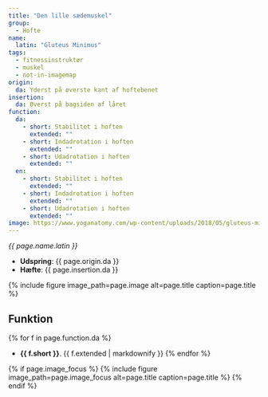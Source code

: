 ```yaml
---
title: "Den lille sædemuskel"
group:
  - Hofte
name:
  latin: "Gluteus Minimus"
tags:
  - fitnessinstruktør
  - muskel
  - not-in-imagemap
origin: 
  da: Yderst på øverste kant af hoftebenet
insertion: 
  da: Øverst på bagsiden af låret
function:
  da:
    - short: Stabilitet i hoften
      extended: ""
    - short: Indadrotation i hoften
      extended: ""
    - short: Udadrotation i hoften
      extended: ""
  en:
    - short: Stabilitet i hoften
      extended: ""
    - short: Indadrotation i hoften
      extended: ""
    - short: Udadrotation i hoften
      extended: ""
image: https://www.yoganatomy.com/wp-content/uploads/2018/05/gluteus-minimus-muscle-1.png
---
```


_{{ page.name.latin }}_

- **Udspring**: {{ page.origin.da }}
- **Hæfte**: {{ page.insertion.da }}

{% include figure image_path=page.image alt=page.title caption=page.title %}

## Funktion

{% for f in page.function.da %}
- **{{ f.short }}**.
  {{ f.extended | markdownify }}
{% endfor %}

{% if page.image_focus %}
{% include figure image_path=page.image_focus alt=page.title caption=page.title %}
{% endif %}
